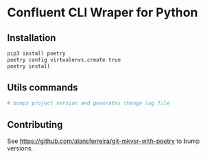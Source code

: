   # Confluent CLI Wraper for Python

## Installation

```bash
pip3 install poetry
poetry config virtualenvs.create true
poetry install
```

## Utils commands
```bash
# bumps project version and generates change log file

```

## Contributing

See https://github.com/alansferreira/git-mkver-with-poetry to bump versions.

